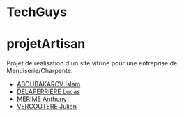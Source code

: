 # TechGuys

# projetArtisan
Projet de réalisation d'un site vitrine pour une entreprise de Menuiserie/Charpente.<br/>

<ul>
    <li><a href="">ABOUBAKAROV Islam<a/></li>
    <li><a href="">DELAPERRIERE Lucas<a/></li>
    <li><a href="">MERIME Anthony<a/></li>
    <li><a href="">VERCOUTERE Julien<a/></li>
</ul>
